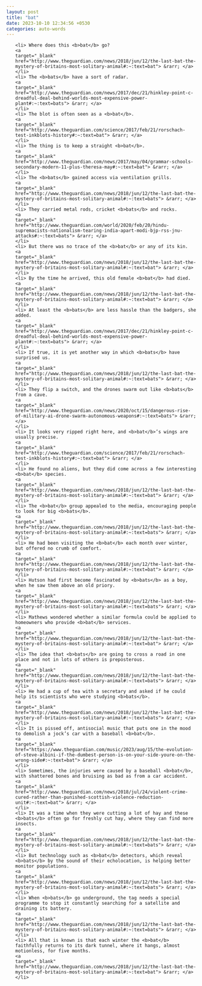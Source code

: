 ```yaml
---
layout: post
title: "bat"
date: 2023-10-10 12:34:56 +0530
categories: auto-words
---
```

<ol>

    <li> Where does this <b>bat</b> go?
    <a 
    target="_blank" 
    href="http://www.theguardian.com/news/2018/jun/12/the-last-bat-the-mystery-of-britains-most-solitary-animal#:~:text=bat"> &rarr; </a>
    </li>
    <li> The <b>bats</b> have a sort of radar.
    <a 
    target="_blank" 
    href="http://www.theguardian.com/news/2017/dec/21/hinkley-point-c-dreadful-deal-behind-worlds-most-expensive-power-plant#:~:text=bats"> &rarr; </a>
    </li>
    <li> The blot is often seen as a <b>bat</b>.
    <a 
    target="_blank" 
    href="http://www.theguardian.com/science/2017/feb/21/rorschach-test-inkblots-history#:~:text=bat"> &rarr; </a>
    </li>
    <li> The thing is to keep a straight <b>bat</b>.
    <a 
    target="_blank" 
    href="http://www.theguardian.com/news/2017/may/04/grammar-schools-secondary-modern-11-plus-theresa-may#:~:text=bat"> &rarr; </a>
    </li>
    <li> The <b>bats</b> gained access via ventilation grills.
    <a 
    target="_blank" 
    href="http://www.theguardian.com/news/2018/jun/12/the-last-bat-the-mystery-of-britains-most-solitary-animal#:~:text=bats"> &rarr; </a>
    </li>
    <li> They carried metal rods, cricket <b>bats</b> and rocks.
    <a 
    target="_blank" 
    href="http://www.theguardian.com/world/2020/feb/20/hindu-supremacists-nationalism-tearing-india-apart-modi-bjp-rss-jnu-attacks#:~:text=bats"> &rarr; </a>
    </li>
    <li> But there was no trace of the <b>bat</b> or any of its kin.
    <a 
    target="_blank" 
    href="http://www.theguardian.com/news/2018/jun/12/the-last-bat-the-mystery-of-britains-most-solitary-animal#:~:text=bat"> &rarr; </a>
    </li>
    <li> By the time he arrived, this old female <b>bat</b> had died.
    <a 
    target="_blank" 
    href="http://www.theguardian.com/news/2018/jun/12/the-last-bat-the-mystery-of-britains-most-solitary-animal#:~:text=bat"> &rarr; </a>
    </li>
    <li> At least the <b>bats</b> are less hassle than the badgers, she added.
    <a 
    target="_blank" 
    href="http://www.theguardian.com/news/2017/dec/21/hinkley-point-c-dreadful-deal-behind-worlds-most-expensive-power-plant#:~:text=bats"> &rarr; </a>
    </li>
    <li> If true, it is yet another way in which <b>bats</b> have surprised us.
    <a 
    target="_blank" 
    href="http://www.theguardian.com/news/2018/jun/12/the-last-bat-the-mystery-of-britains-most-solitary-animal#:~:text=bats"> &rarr; </a>
    </li>
    <li> They flip a switch, and the drones swarm out like <b>bats</b> from a cave.
    <a 
    target="_blank" 
    href="http://www.theguardian.com/news/2020/oct/15/dangerous-rise-of-military-ai-drone-swarm-autonomous-weapons#:~:text=bats"> &rarr; </a>
    </li>
    <li> It looks very ripped right here, and <b>bat</b>’s wings are usually precise.
    <a 
    target="_blank" 
    href="http://www.theguardian.com/science/2017/feb/21/rorschach-test-inkblots-history#:~:text=bat"> &rarr; </a>
    </li>
    <li> He found no aliens, but they did come across a few interesting <b>bat</b> species.
    <a 
    target="_blank" 
    href="http://www.theguardian.com/news/2018/jun/12/the-last-bat-the-mystery-of-britains-most-solitary-animal#:~:text=bat"> &rarr; </a>
    </li>
    <li> The <b>bat</b> group appealed to the media, encouraging people to look for big <b>bats</b>.
    <a 
    target="_blank" 
    href="http://www.theguardian.com/news/2018/jun/12/the-last-bat-the-mystery-of-britains-most-solitary-animal#:~:text=bats"> &rarr; </a>
    </li>
    <li> He had been visiting the <b>bat</b> each month over winter, but offered no crumb of comfort.
    <a 
    target="_blank" 
    href="http://www.theguardian.com/news/2018/jun/12/the-last-bat-the-mystery-of-britains-most-solitary-animal#:~:text=bat"> &rarr; </a>
    </li>
    <li> Hutson had first become fascinated by <b>bats</b> as a boy, when he saw them above an old priory.
    <a 
    target="_blank" 
    href="http://www.theguardian.com/news/2018/jun/12/the-last-bat-the-mystery-of-britains-most-solitary-animal#:~:text=bats"> &rarr; </a>
    </li>
    <li> Mathews wondered whether a similar formula could be applied to homeowners who provide <b>bat</b> services.
    <a 
    target="_blank" 
    href="http://www.theguardian.com/news/2018/jun/12/the-last-bat-the-mystery-of-britains-most-solitary-animal#:~:text=bat"> &rarr; </a>
    </li>
    <li> The idea that <b>bats</b> are going to cross a road in one place and not in lots of others is preposterous.
    <a 
    target="_blank" 
    href="http://www.theguardian.com/news/2018/jun/12/the-last-bat-the-mystery-of-britains-most-solitary-animal#:~:text=bats"> &rarr; </a>
    </li>
    <li> He had a cup of tea with a secretary and asked if he could help its scientists who were studying <b>bats</b>.
    <a 
    target="_blank" 
    href="http://www.theguardian.com/news/2018/jun/12/the-last-bat-the-mystery-of-britains-most-solitary-animal#:~:text=bats"> &rarr; </a>
    </li>
    <li> It is pissed off, antisocial music that puts one in the mood to demolish a jock’s car with a baseball <b>bat</b>.
    <a 
    target="_blank" 
    href="https://www.theguardian.com/music/2023/aug/15/the-evolution-of-steve-albini-if-the-dumbest-person-is-on-your-side-youre-on-the-wrong-side#:~:text=bat"> &rarr; </a>
    </li>
    <li> Sometimes, the injuries were caused by a baseball <b>bat</b>, with shattered bones and bruising as bad as from a car accident.
    <a 
    target="_blank" 
    href="http://www.theguardian.com/news/2018/jul/24/violent-crime-cured-rather-than-punished-scottish-violence-reduction-unit#:~:text=bat"> &rarr; </a>
    </li>
    <li> It was a time when they were cutting a lot of hay and these <b>bats</b> often go for freshly cut hay, where they can find more insects.
    <a 
    target="_blank" 
    href="http://www.theguardian.com/news/2018/jun/12/the-last-bat-the-mystery-of-britains-most-solitary-animal#:~:text=bats"> &rarr; </a>
    </li>
    <li> But technology such as <b>bat</b> detectors, which reveal <b>bats</b> by the sound of their echolocation, is helping better monitor populations.
    <a 
    target="_blank" 
    href="http://www.theguardian.com/news/2018/jun/12/the-last-bat-the-mystery-of-britains-most-solitary-animal#:~:text=bats"> &rarr; </a>
    </li>
    <li> When <b>bats</b> go underground, the tag needs a special programme to stop it constantly searching for a satellite and draining its battery.
    <a 
    target="_blank" 
    href="http://www.theguardian.com/news/2018/jun/12/the-last-bat-the-mystery-of-britains-most-solitary-animal#:~:text=bats"> &rarr; </a>
    </li>
    <li> All that is known is that each winter the <b>bat</b> faithfully returns to its dark tunnel, where it hangs, almost motionless, for five months.
    <a 
    target="_blank" 
    href="http://www.theguardian.com/news/2018/jun/12/the-last-bat-the-mystery-of-britains-most-solitary-animal#:~:text=bat"> &rarr; </a>
    </li>